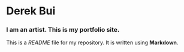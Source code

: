 
# Derek Bui

### I am an artist. This is my portfolio site.

This is a *README* file for my repository. It is written using **Markdown**.
